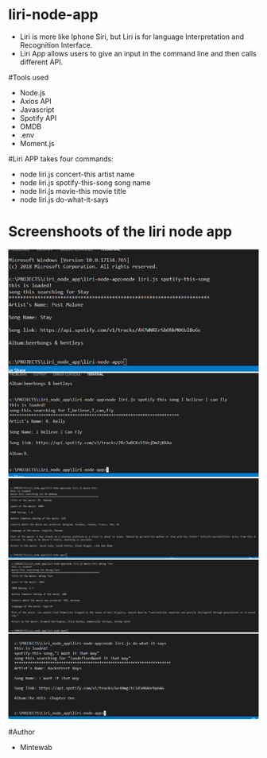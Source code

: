 # liri-node-app

* Liri is more like Iphone Siri, but Liri is for language Interpretation and Recognition Interface.
* Liri App allows users to give an input in the command line and then calls different API.
  
 #Tools used 

* Node.js
* Axios API
* Javascript 
* Spotify API
* OMDB
* .env
* Moment.js

#Liri APP takes four commands:
* node liri.js concert-this artist name
* node liri.js spotify-this-song song name
* node liri.js movie-this movie title
* node liri.js do-what-it-says  

# Screenshoots of the liri node app

![GitHub Logo](/images/Capture.PNG)
![GitHub Logo](/images/Capture2.PNG)
![GitHub Logo](/images/Capture3.PNG)
![GitHub Logo](/images/Capture4.PNG)
![GitHub Logo](/images/Capture5.PNG)



#Author

* Mintewab 
